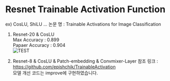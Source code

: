 # Resnet Trainable Activation Function
ex) CosLU, ShiLU ...
논문 명 : Trainable Activations for Image Classification  
1) Resnet-20 & CosLU  
Max Accuracy : 0.899  
Papaer Accuracy : 0.904  
![TEST](https://github.com/user-attachments/assets/5b40b0cd-052d-4c3f-a6ff-ef46002fa2d0)

3) Resnet-8 & CosLU & Patch-embedding & Convmixer-Layer
참조 링크 : https://github.com/epishchik/TrainableActivation  
모델 개선 코드는 improve에 구현하였습니다.
